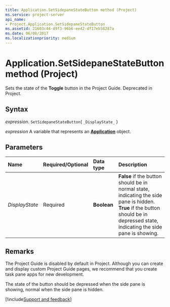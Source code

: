 ```yaml
---
title: Application.SetSidepaneStateButton method (Project)
ms.service: project-server
api_name:
- Project.Application.SetSidepaneStateButton
ms.assetid: 21603c44-d9f3-96b6-ee42-df17eb58287a
ms.date: 06/08/2017
ms.localizationpriority: medium
---
```



# Application.SetSidepaneStateButton method (Project)

Sets the state of the **Toggle** button in the Project Guide. Deprecated in Project.


## Syntax

_expression_. `SetSidepaneStateButton`( `_DisplayState_` )

_expression_ A variable that represents an **[Application](Project.Application.md)** object.


## Parameters



|Name|Required/Optional|Data type|Description|
|:-----|:-----|:-----|:-----|
| _DisplayState_|Required|**Boolean**|**False** if the button should be in normal state, indicating the side pane is hidden. **True** if the button should be in depressed state, indicating the side pane is showing.|

## Remarks

The Project Guide is disabled by default in Project. Although you can create and display custom Project Guide pages, we recommend that you create task pane apps for new development.

The state of the button should be depressed when the side pane is showing, normal when the side pane is hidden.

[!include[Support and feedback](~/includes/feedback-boilerplate.md)]